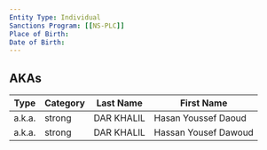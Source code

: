 ```yaml
---
Entity Type: Individual
Sanctions Program: [[NS-PLC]]
Place of Birth: 
Date of Birth: 
---
```



## AKAs
| Type | Category | Last Name | First Name |
|------|----------|-----------|------------|
| a.k.a. | strong | DAR KHALIL | Hasan Youssef Daoud |
| a.k.a. | strong | DAR KHALIL | Hassan Yousef Dawoud |

